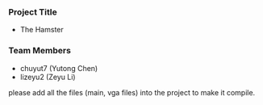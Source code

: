 ### Project Title
- The Hamster

### Team Members
- chuyut7 (Yutong Chen)
- lizeyu2 (Zeyu Li)
  
please add all the files (main, vga files) into the project to make it compile.
